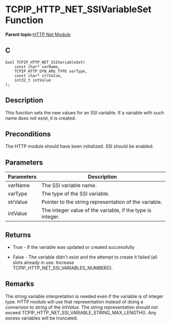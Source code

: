 # TCPIP\_HTTP\_NET\_SSIVariableSet Function

**Parent topic:**[HTTP Net Module](GUID-4EFEB885-ECF8-44B5-8F23-1D05952E1845.md)

## C

```
bool TCPIP_HTTP_NET_SSIVariableSet(
    const char* varName, 
    TCPIP_HTTP_DYN_ARG_TYPE varType, 
    const char* strValue, 
    int32_t intValue
);
```

## Description

This function sets the new values for an SSI variable. If a variable with such name does not exist, it is created.

## Preconditions

The HTTP module should have been initialized. SSI should be enabled.

## Parameters

|Parameters|Description|
|----------|-----------|
|varName|The SSI variable name.|
|varType|The type of the SSI variable.|
|strValue|Pointer to the string representation of the variable.|
|intValue|The integer value of the variable, if the type is integer.|

## Returns

-   True - If the variable was updated or created successfully

-   False - The variable didn't exist and the attempt to create it failed \(all slots already in use. Increase TCPIP\_HTTP\_NET\_SSI\_VARIABLES\_NUMBER\(\)\).


## Remarks

The string variable interpretation is needed even if the variable is of integer type. HTTP module will use that representation instead of doing a conversion to string of the *intValue*. The string representation should not exceed TCPIP\_HTTP\_NET\_SSI\_VARIABLE\_STRING\_MAX\_LENGTH\(\). Any excess variables will be truncated.

